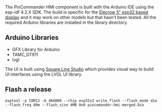 The PinCommander HMI component is built with the Arduino IDE using the esp-idf 4.2.X SDK. The build is specific for the [Elecrow 5" esp32 based display](https://www.elecrow.com/esp32-display-5-inch-hmi-display-rgb-tft-lcd-touch-screen-support-lvgl.html) and it may work on other models but that hasn't been tested. All the required Arduino libraries are installed in the library directory.

## Arduino Libraries
- GFX Library for Arduino
- TAMC_GT911
- lvgl

The UI is built using [Square Line Studio](https://squareline.io/) which provides visual way to build UI interfaces using the LVGL UI library.  

## Flash a release
```
esptool -p COM12 -b 460800 --chip esp32s3 write_flash --flash_mode dio --flash_freq 80m --flash_size 4MB 0x0 pincomander-hmi-merged.bin
```
